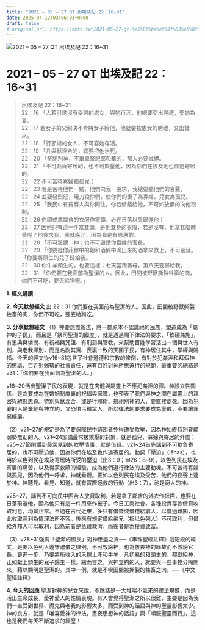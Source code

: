 ```yaml
---
title: "2021 – 05 – 27 QT 出埃及記 22：16~31"
date: 2025-04-12T03:06:03+0800
draft: false
# original_url: https://cmtc.tw/2021-05-27-qt-%e5%87%ba%e5%9f%83%e5%8f%8a%e8%a8%98-22%ef%bc%9a1631
---
```


![2021 – 05 – 27 QT 出埃及記 22：16\~31](/images/qt.jpg   "2021 – 05 – 27 QT 出埃及記 22：16\~31")

# 2021 – 05 – 27 QT 出埃及記 22：16\~31

> 出埃及記 22：16\~31  
> 22：16 「人若引誘沒有受聘的處女，與她行淫，他總要交出聘禮，娶她為妻。  
> 22：17 若女子的父親決不肯將女子給他，他就要按處女的聘禮，交出錢來。  
> 22：18 「行邪術的女人，不可容她存活。  
> 22：19 「凡與獸淫合的，總要把他治死。  
> 22：20 「祭祀別神，不單單祭祀耶和華的，那人必要滅絕。  
> 22：21 「不可虧負寄居的，也不可欺壓他，因為你們在埃及地也作過寄居的。  
> 22：22 不可苦待寡婦和孤兒；  
> 22：23 若是苦待他們一點，他們向我一哀求，我總要聽他們的哀聲，  
> 22：24 並要發烈怒，用刀殺你們，使你們的妻子為寡婦，兒女為孤兒。  
> 22：25 「我民中有貧窮人與你同住，你若借錢給他，不可如放債的向他取利。  
> 22：26 你即或拿鄰舍的衣服作當頭，必在日落以先歸還他；  
> 22：27 因他只有這一件當蓋頭，是他蓋身的衣服，若是沒有，他拿甚麼睡覺呢？他哀求我，我就應允，因為我是有恩惠的。  
> 22：28 「不可毀謗　神；也不可毀謗你百姓的官長。  
> 22：29 「你要從你莊稼中的穀和酒醡中滴出來的酒拿來獻上，不可遲延。「你要將頭生的兒子歸給我。  
> 22：30 你牛羊頭生的，也要這樣；七天當跟著母，第八天要歸給我。  
> 22：31 「你們要在我面前為聖潔的人。因此，田間被野獸撕裂牲畜的肉，你們不可吃，要丟給狗吃。」

**1. 經文誦讀**

**2.  今天默想經文**
出 22：31 你們要在我面前為聖潔的人。因此，田間被野獸撕裂牲畜的肉，你們不可吃，要丟給狗吃。

**3. 分享默想經文**
（1）神要想盡辦法，將一群原本不認識祂的民族，塑造成為「屬神的子民」，而且是「祭司聖潔的國度」，就是透過賜下律法的要求，「軟硬兼施」，有恩典與憐憫、有祝福與咒詛、有刑罰與管教，來幫助百姓學習活出一個與世人有別，與老我揮別，而是名副其實、表裏一致的天國子民，有神居住其中，掌權與賜福。今天的經文從v16\~31包含了社會道德和宗教的條例，有對於犯姦淫和拜假神的懲處、百姓對弱勢的社會責任，還有百姓對神所應遵行的規範，最重要的總結是v31：「你們要在我面前為聖潔的人。」

v16\~20活出聖潔子民的表現，就是在肉體與屬靈上不應犯姦淫的罪。神設立性關係，是為要成為在婚姻制度裏的祝福與保障，也預表了我們與神之間在屬靈上的親密與絕對忠貞。特別與獸淫合，或是行邪術、祭祀別神的人，要直接處死。因為犯罪的人是棄絕與神立約，又恐怕污穢眾人，所以律法的要求要成為警戒，不要讓罪惡擴展。

（2）v21\~27的規定是為了要保障民中窮困者免得遭受欺壓，因為神始終特別眷顧弱勢無助的人。v21\~24節講最常被欺壓的對象，就是孤兒、寡婦與寄居的外僑；v25\~27節則講到最常見到的欺壓情事，就是借貸。v21\~24首先講到不可欺負寄居的，也不可壓迫他，因為你們在埃及也作過寄居的。動詞「壓迫」（lāhaṣ），也用於以色列民在埃及寄居時所受的壓迫（出3：9；申26：8\~9）。以色列民在埃及寄居的痛苦，以及得蒙救贖的經驗，成為他們遵行律法的主要動機。不可苦待寡婦與孤兒，因為他們一呼求，神就垂聽。正如以色列民在埃及受苦，他們的哀聲上達於神。神聽見、看見、知道，就有實際拯救的行動（出3：7），祂是窮人的神。

v25\~27，講到不可向民中困苦人放貸取利，若是拿了鄰舍的外衣作抵押，也要在日落前還他，因為他只有這一件用來作被子。今日工商社會，各種投資存款借貸收取利息，均屬正常。不過在古代近東，多只有借錢或借糧給窮人，以度過難關，因此收取高利為情理法所不容。後來有規定借給弟兄（指以色列人）不可取利，但借給外邦人可以取利，因為前者是急難救濟，而後者是為投資致富。

（3）v28\~31強調「聖潔的國民」對神應盡之責──《串珠聖經註釋》這短段的經文，是要以色列人遵守禮儀之律例，不可毀謗神，也為敬畏神的緣故而不毀謗官長。更進一步，乃要將所收入的禾稼土產和牛羊，凡初熟的和頭生的，都獻給神，正如獻上頭生的兒子歸主一樣。總而言之，與神立約的人，就要與一些事物分隔開來，藉以顯明是聖潔的。其中一例，就是不喫田間被撕裂的牲畜之肉。──《中文聖經註釋》

**4. 今天的回應**
聖潔對神的兒女來說，不應該是一大堆喘不氣來的律法規條，而是活出生命成長，愛神愛人的性情表現。有人會覺得聖潔之所以很難，主要是因為我們一直受到世界、魔鬼與老我的影響太多，而受到神的話語與神的聖靈影響太少。神的良方，就是「唯喜愛神的律法，晝夜思想神的話語」與「順服聖靈而行」，這也是我們每天不斷追求的經歷！
